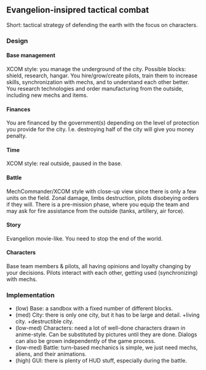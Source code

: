 ## Evangelion-insipred tactical combat
Short: tactical strategy of defending the earth with the focus on characters.

### Design

#### Base management
XCOM style: you manage the underground of the city. Possible blocks: shield, research, hangar. You hire/grow/create pilots, train them to increase skills, synchronization with mechs, and to understand each other better. You research technologies and order manufacturing from the outside, including new mechs and items.

#### Finances
You are financed by the government(s) depending on the level of protection you provide for the city. I.e. destroying half of the city will give you money penalty.

#### Time
XCOM style: real outside, paused in the base.

#### Battle
MechCommander/XCOM style with close-up view since there is only a few units on the field. Zonal damage, limbs destruction, pilots disobeying orders if they will. There is a pre-mission phase, where you equip the team and may ask for fire assistance from the outside (tanks, artillery, air force).

#### Story
Evangelion movie-like. You need to stop the end of the world.

#### Characters
Base team members & pilots, all having opinions and loyalty changing by your decisions. Pilots interact with each other, getting used (synchronizing) with mechs.

### Implementation
- (low) Base: a sandbox with a fixed number of different blocks.
- (med) City: there is only one city, but it has to be large and detail. +living city. +destructible city.
- (low-med) Characters: need a lot of well-done characters drawn in anime-style. Can be substituted by pictures until they are done. Dialogs can also be grown independently of the game process.
- (low-med) Battle: turn-based mechanics is simple, we just need mechs, aliens, and their animations.
- (high) GUI: there is plenty of HUD stuff, especially during the battle.
